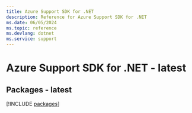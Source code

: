 ```yaml
---
title: Azure Support SDK for .NET
description: Reference for Azure Support SDK for .NET
ms.date: 06/05/2024
ms.topic: reference
ms.devlang: dotnet
ms.service: support
---
```

# Azure Support SDK for .NET - latest
## Packages - latest
[!INCLUDE [packages](support-index.md)]